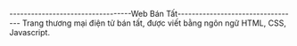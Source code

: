 ----------------------------------Web Bán Tất----------------------------------
Trang thương mại điện tử bán tất, được viết bằng ngôn ngữ HTML, CSS, Javascript.

